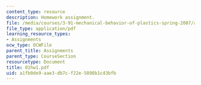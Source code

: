 ```yaml
---
content_type: resource
description: Homework assignment.
file: /media/courses/3-91-mechanical-behavior-of-plastics-spring-2007/a1fb0de9aae3db7cf22e5898b1c43bfb_01hw1.pdf
file_type: application/pdf
learning_resource_types:
- Assignments
ocw_type: OCWFile
parent_title: Assignments
parent_type: CourseSection
resourcetype: Document
title: 01hw1.pdf
uid: a1fb0de9-aae3-db7c-f22e-5898b1c43bfb
---
```


